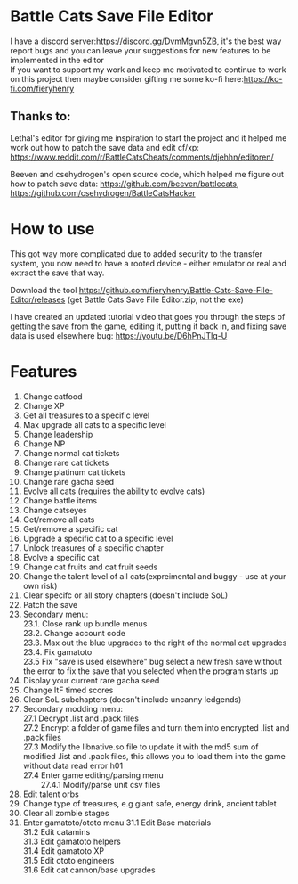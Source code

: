 # Battle Cats Save File Editor

I have a discord server:https://discord.gg/DvmMgvn5ZB, it's the best way report bugs and you can leave your suggestions for new features to be implemented in the editor<br>
If you want to support my work and keep me motivated to continue to work on this project then maybe consider gifting me some ko-fi here:https://ko-fi.com/fieryhenry

## Thanks to:
Lethal's editor for giving me inspiration to start the project and it helped me work out how to patch the save data and edit cf/xp: https://www.reddit.com/r/BattleCatsCheats/comments/djehhn/editoren/

Beeven and csehydrogen's open source code, which helped me figure out how to patch save data: https://github.com/beeven/battlecats, https://github.com/csehydrogen/BattleCatsHacker

# How to use
This got way more complicated due to added security to the transfer system, you now need to have a rooted device - either emulator or real and extract the save that way. 

Download the tool https://github.com/fieryhenry/Battle-Cats-Save-File-Editor/releases (get Battle Cats Save File Editor.zip, not the exe)

I have created an updated tutorial video that goes you through the steps of getting the save from the game, editing it, putting it back in, and fixing save data is used elsewhere bug: https://youtu.be/D6hPnJTlq-U

# Features
1. Change catfood
2. Change XP
3. Get all treasures to a specific level
4. Max upgrade all cats to a specific level
5. Change leadership
6. Change NP
7. Change normal cat tickets
8. Change rare cat tickets
9. Change platinum cat tickets
10. Change rare gacha seed
11. Evolve all cats (requires the ability to evolve cats)
12. Change battle items
13. Change catseyes
14. Get/remove all cats
15. Get/remove a specific cat
16. Upgrade a specific cat to a specific level
17. Unlock treasures of a specific chapter
18. Evolve a specific cat
19. Change cat fruits and cat fruit seeds
20. Change the talent level of all cats(expreimental and buggy - use at your own risk)
21. Clear specifc or all story chapters (doesn't include SoL)
22. Patch the save
23. Secondary menu:  <br>
  23.1. Close rank up bundle menus <br>
  23.2. Change account code <br>
  23.3. Max out the blue upgrades to the right of the normal cat upgrades <br>
  23.4. Fix gamatoto <br>
  23.5  Fix "save is used elsewhere" bug select a new fresh save without the error to fix the save that you selected when the program starts up <br>
24. Display your current rare gacha seed
25. Change ItF timed scores
26. Clear SoL subchapters (doesn't include uncanny ledgends)
27. Secondary modding menu: <br>
  27.1 Decrypt .list and .pack files <br>
  27.2 Encrypt a folder of game files and turn them into encrypted .list and .pack files <br>
  27.3 Modify the libnative.so file to update it with the md5 sum of modified .list and .pack files, this allows you to load them into the game without data read error h01 <br>
  27.4 Enter game editing/parsing menu <br>
          &nbsp;&nbsp;&nbsp;&nbsp;&nbsp;&nbsp;&nbsp;&nbsp;27.4.1 Modify/parse unit csv files <br>
28. Edit talent orbs
29. Change type of treasures, e.g giant safe, energy drink, ancient tablet
30. Clear all zombie stages
31. Enter gamatoto/ototo menu
  31.1 Edit Base materials <br>
  31.2 Edit catamins <br>
  31.3 Edit gamatoto helpers <br>
  31.4 Edit gamatoto XP <br>
  31.5 Edit ototo engineers <br>
  31.6 Edit cat cannon/base upgrades <br>
